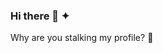 ### Hi there 👋 ✦
Why are you stalking my profile? 🧐
<!--
**arnism1/arnism1** is a ✨ _special_ ✨ repository because its `README.md` (this file) appears on your GitHub profile.

<figure><embed src="https://wakatime.com/share/@space/75f485b1-f0b2-4543-a299-3df3d08df807.svg"></embed></figure>


Here are some ideas to get you started:

- 🔭 I’m currently working on ...
- 🌱 I’m currently learning ...
- 👯 I’m looking to collaborate on ...
- 🤔 I’m looking for help with ...
- 💬 Ask me about ...
- 📫 How to reach me: ...
- 😄 Pronouns: ...
- ⚡ Fun fact: ...
-->
